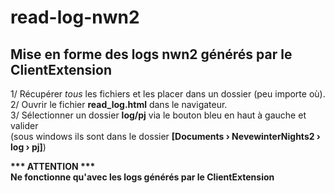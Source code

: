 # read-log-nwn2  
Mise en forme des logs nwn2 générés par le ClientExtension  
------------------------------------------------------------  

1/ Récupérer _tous_ les fichiers et les placer dans un dossier (peu importe où).  
2/ Ouvrir le fichier __read_log.html__ dans le navigateur.  
3/ Sélectionner un dossier __log/pj__ via le bouton bleu en haut à gauche et valider  
(sous windows ils sont dans le dossier __[Documents › NevewinterNights2 › log › pj]__)  
  
  
  
__*** ATTENTION ***__  
__Ne fonctionne qu'avec les logs générés par le ClientExtension__  
